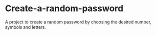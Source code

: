 # Create-a-random-password
A project to create a random password by choosing the desired number, symbols and letters.
